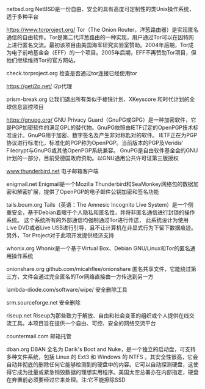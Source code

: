 netbsd.org
NetBSD是一份自由、安全的具有高度可定制性的类Unix操作系统，适于多种平台



https://www.torproject.org/
Tor（The Onion Router，洋葱路由器）是实现匿名通信的自由软件。Tor是第二代洋葱路由的一种实现，用户通过Tor可以在因特网上进行匿名交流。最初该项目由美国海军研究实验室赞助。2004年后期，Tor成为电子前哨基金会（EFF）的一个项目。2005年后期，EFF不再赞助Tor项目，但他们继续维持Tor的官方网站。

check.torproject.org
检查是否通过tor连接已经使用tor

https://geti2p.net/
i2p代理

prism-break.org
让我们退出所有类似于棱镜计划、XKeyscore 和时代计划的全球信息监控项目

https://gnupg.org/
GNU Privacy Guard（GnuPG或GPG）是一种加密软件，它是PGP加密软件的满足GPL的替代物。GnuPG依照由IETF订定的OpenPGP技术标准设计。GnuPG用于加密、数字签名及产生非对称匙对的软件。
IETF正在为PGP协议进行标准化，标准化的PGP称为OpenPGP。当前版本的PGP及Veridis' Filecrypt与GnuPG或其他OpenPGP系统兼容。
GnuPG是自由软件基金会的GNU计划的一部分，目前受德国政府资助。以GNU通用公共许可证第三版授权

www.thunderbird.net
电子邮箱客户端

enigmail.net
Enigmail是一个Mozilla Thunderbird和SeaMonkey网络包的数据加密和解密扩展，提供了OpenPGP的电子邮件公钥加密和签名功能

tails.boum.org
Tails（英语：The Amnesic Incognito Live System）是一个侧重安全，基于Debian着眼于个人隐私和匿名性，并将非匿名通信进行封锁的操作系统。 这个系统所有的外部通信均强制通过Tor进行传送， 此系统设计为使用Live DVD或者Live USB进行引导，且不让计算机在非显式行为下留下数据痕迹。另外，Tor Project对于此项开发提供经济支持

whonix.org
Whonix是一个基于Virtual Box、Debian GNU/Linux和Tor的匿名通用操作系统

onionshare.org
github.com/micahflee/onionshare
匿名共享文件，它能绕过第三方，文件会通过完全匿名的Tor网络直接由一方传送到另一方

lambda-diode.com/software/wipe/
安全删除工具

srm.sourceforge.net
安全删除

riseup.net
Riseup为那些致力于解放、自由和社会变革的组织或个人提供在线交流工具。本项目旨在提供一个自由、可控、安全的网络交流平台

countermail.com
邮箱托管

dban.org
DBAN 全名为 Darik's Boot and Nuke，是一个独立的启动盘，可支持多种文件系统，包括 Linux 的 Ext3 和 Windows 的 NTFS 。其安全性很高，它会自动并彻底的删除任何它能够检测到的硬盘中的内容。它可以自动探测硬盘，这使得它成为批量或紧急销毁数据的理想实用程序。美国太空总署亦在内部指定，硬盘在弃置前必须要经过它来处理。注:它不能擦除SSD